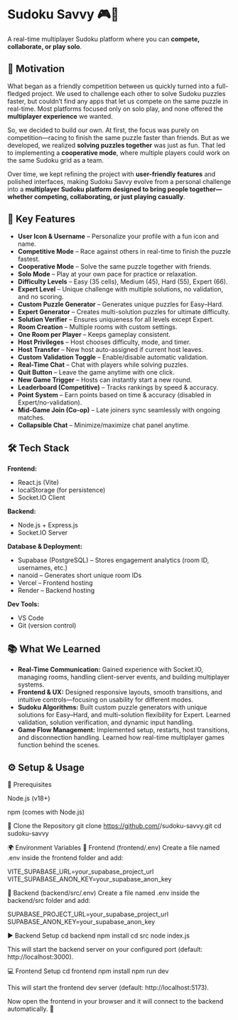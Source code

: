# Sudoku Savvy 🎮🧩

A real-time multiplayer Sudoku platform where you can **compete, collaborate, or play solo**.

## 📌 Motivation

What began as a friendly competition between us quickly turned into a full-fledged project. We used to challenge each other to solve Sudoku puzzles faster, but couldn’t find any apps that let us compete on the same puzzle in real-time. Most platforms focused only on solo play, and none offered the **multiplayer experience** we wanted.

So, we decided to build our own. At first, the focus was purely on competition—racing to finish the same puzzle faster than friends. But as we developed, we realized **solving puzzles together** was just as fun. That led to implementing a **cooperative mode**, where multiple players could work on the same Sudoku grid as a team.

Over time, we kept refining the project with **user-friendly features** and polished interfaces, making Sudoku Savvy evolve from a personal challenge into a **multiplayer Sudoku platform designed to bring people together—whether competing, collaborating, or just playing casually**.



## 🚀 Key Features

* **User Icon & Username** – Personalize your profile with a fun icon and name.
* **Competitive Mode** – Race against others in real-time to finish the puzzle fastest.
* **Cooperative Mode** – Solve the same puzzle together with friends.
* **Solo Mode** – Play at your own pace for practice or relaxation.
* **Difficulty Levels** – Easy (35 cells), Medium (45), Hard (55), Expert (66).
* **Expert Level** – Unique challenge with multiple solutions, no validation, and no scoring.
* **Custom Puzzle Generator** – Generates unique puzzles for Easy–Hard.
* **Expert Generator** – Creates multi-solution puzzles for ultimate difficulty.
* **Solution Verifier** – Ensures uniqueness for all levels except Expert.
* **Room Creation** – Multiple rooms with custom settings.
* **One Room per Player** – Keeps gameplay consistent.
* **Host Privileges** – Host chooses difficulty, mode, and timer.
* **Host Transfer** – New host auto-assigned if current host leaves.
* **Custom Validation Toggle** – Enable/disable automatic validation.
* **Real-Time Chat** – Chat with players while solving puzzles.
* **Quit Button** – Leave the game anytime with one click.
* **New Game Trigger** – Hosts can instantly start a new round.
* **Leaderboard (Competitive)** – Tracks rankings by speed & accuracy.
* **Point System** – Earn points based on time & accuracy (disabled in Expert/no-validation).
* **Mid-Game Join (Co-op)** – Late joiners sync seamlessly with ongoing matches.
* **Collapsible Chat** – Minimize/maximize chat panel anytime.


## 🛠 Tech Stack

**Frontend:**

* React.js (Vite)
* localStorage (for persistence)
* Socket.IO Client

**Backend:**

* Node.js + Express.js
* Socket.IO Server

**Database & Deployment:**

* Supabase (PostgreSQL) – Stores engagement analytics (room ID, usernames, etc.)
* nanoid – Generates short unique room IDs
* Vercel – Frontend hosting
* Render – Backend hosting

**Dev Tools:**

* VS Code
* Git (version control)



## 📚 What We Learned

* **Real-Time Communication:** Gained experience with Socket.IO, managing rooms, handling client-server events, and building multiplayer systems.
* **Frontend & UX:** Designed responsive layouts, smooth transitions, and intuitive controls—focusing on usability for different modes.
* **Sudoku Algorithms:** Built custom puzzle generators with unique solutions for Easy–Hard, and multi-solution flexibility for Expert. Learned validation, solution verification, and dynamic input handling.
* **Game Flow Management:** Implemented setup, restarts, host transitions, and disconnection handling. Learned how real-time multiplayer games function behind the scenes.

 ##  ⚙️ Setup & Usage
🔧 Prerequisites

Node.js
 (v18+)

npm (comes with Node.js)

📂 Clone the Repository
git clone https://github.com/<your-username>/sudoku-savvy.git
cd sudoku-savvy

🌍 Environment Variables
📌 Frontend (frontend/.env)
Create a file named .env inside the frontend folder and add:

VITE_SUPABASE_URL=your_supabase_project_url
VITE_SUPABASE_ANON_KEY=your_supabase_anon_key

📌 Backend (backend/src/.env)
Create a file named .env inside the backend/src folder and add:

SUPABASE_PROJECT_URL=your_supabase_project_url
SUPABASE_ANON_KEY=your_supabase_anon_key

▶️ Backend Setup
cd backend
npm install
cd src
node index.js


This will start the backend server on your configured port (default: http://localhost:3000).

💻 Frontend Setup
cd frontend
npm install
npm run dev


This will start the frontend dev server (default: http://localhost:5173).

Now open the frontend in your browser and it will connect to the backend automatically. 🎉





